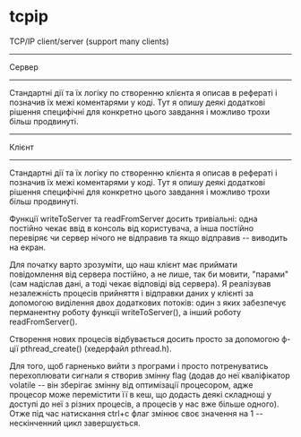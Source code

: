 # tcpip
TCP/IP client/server (support many clients)

______________________________________________________
Сервер
______________________________________________________

Стандартні дії та їх логіку по створенню клієнта я описав
в рефераті і позначив їх межі коментарями у коді. Тут я опишу 
деякі додаткові рішення специфічні для конкретно цього 
завдання і можливо трохи більш продвинуті.



________________________________________________________
Клієнт
________________________________________________________

Стандартні дії та їх логіку по створенню клієнта я описав
в рефераті і позначив їх межі коментарями у коді. Тут я опишу 
деякі додаткові рішення специфічні для конкретно цього 
завдання і можливо трохи більш продвинуті.

Функції writeToServer та readFromServer досить тривіальні:
одна постійно чекає ввід в консоль від користувача, а інша 
постійно перевіряє чи сервер нічого не відправив та якщо 
відправив -- виводить на екран.

Для початку варто зрозуміти, що наш клієнт має приймати 
повідомлення від сервера постійно, а не лише, так би мовити, 
"парами" (сам надіслав дані, а тоді чекає відповіді від сервера).
Я реалізував незалежність процесів прийняття і відправки
даних у клієнті за допомогою виділення двох додаткових потоків:
один з яких забезпечує перманентну роботу функції writeToServer(),
а інший роботу readFromServer().

Створення нових процесів відбувається досить просто за допомогою
ф-ції pthread_create() (хедерфайл pthread.h).

Для того, щоб гарненько вийти з програми і просто потренуватись 
перехоплювати сигнали я створив змінну flag (додав до неї кваліфікатор
volatile -- він зберігає змінну від оптимізації процесором, адже 
процесор може перемістити її в кеш, що додасть деякі складнощі
у доступі до неї з різних процесів, а процесів у нас вже більше одного).
Отже під час натискання ctrl+c флаг змінює своє значення на 1 --
нескінченний цикл завершується.
